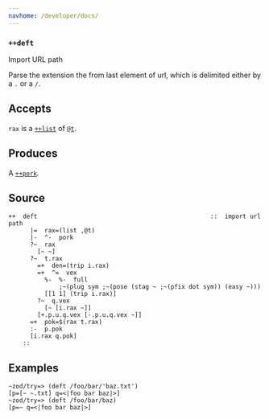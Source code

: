 ```yaml
---
navhome: /developer/docs/
---
```



### `++deft`

Import URL path

Parse the extension the from last element of url, which is delimited
either by a `.` or a `/`.

Accepts
-------

`rax` is a [`++list`]() of [`@t`]().

Produces
--------

A [`++pork`]().

Source
------

    ++  deft                                                ::  import url path
          |=  rax=(list ,@t)
          |-  ^-  pork
          ?~  rax
            [~ ~]
          ?~  t.rax
            =+  den=(trip i.rax)
            =+  ^=  vex
              %-  %-  full
                  ;~(plug sym ;~(pose (stag ~ ;~(pfix dot sym)) (easy ~)))
              [[1 1] (trip i.rax)]
            ?~  q.vex
              [~ [i.rax ~]]
            [+.p.u.q.vex [-.p.u.q.vex ~]]
          =+  pok=$(rax t.rax)
          :-  p.pok
          [i.rax q.pok]
        ::

Examples
--------

    ~zod/try=> (deft /foo/bar/'baz.txt')
    [p=[~ ~.txt] q=<|foo bar baz|>]
    ~zod/try=> (deft /foo/bar/baz)
    [p=~ q=<|foo bar baz|>]


